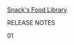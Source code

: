 [Snack's Food Library](https://xjrga.github.io/foods "Snack's Food Library")

RELEASE NOTES

01

    